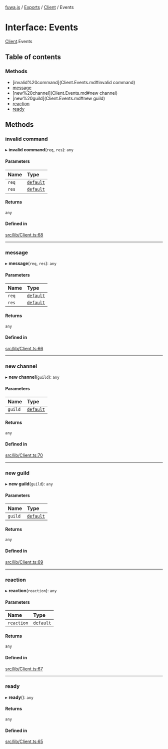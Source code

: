 [fuwa.js](../README.md) / [Exports](../modules.md) / [Client](../modules/Client.md) / Events

# Interface: Events

[Client](../modules/Client.md).Events

## Table of contents

### Methods

- [invalid%20command](Client.Events.md#invalid command)
- [message](Client.Events.md#message)
- [new%20channel](Client.Events.md#new channel)
- [new%20guild](Client.Events.md#new guild)
- [reaction](Client.Events.md#reaction)
- [ready](Client.Events.md#ready)

## Methods

### invalid command

▸ **invalid command**(`req`, `res`): `any`

#### Parameters

| Name | Type |
| :------ | :------ |
| `req` | [`default`](../classes/Request.default.md) |
| `res` | [`default`](../classes/Response.default.md) |

#### Returns

`any`

#### Defined in

[src/lib/Client.ts:68](https://github.com/Fuwajs/Fuwa.js/blob/60995b2/src/lib/Client.ts#L68)

___

### message

▸ **message**(`req`, `res`): `any`

#### Parameters

| Name | Type |
| :------ | :------ |
| `req` | [`default`](../classes/Request.default.md) |
| `res` | [`default`](../classes/Response.default.md) |

#### Returns

`any`

#### Defined in

[src/lib/Client.ts:66](https://github.com/Fuwajs/Fuwa.js/blob/60995b2/src/lib/Client.ts#L66)

___

### new channel

▸ **new channel**(`guild`): `any`

#### Parameters

| Name | Type |
| :------ | :------ |
| `guild` | [`default`](../classes/discord_Guild.default.md) |

#### Returns

`any`

#### Defined in

[src/lib/Client.ts:70](https://github.com/Fuwajs/Fuwa.js/blob/60995b2/src/lib/Client.ts#L70)

___

### new guild

▸ **new guild**(`guild`): `any`

#### Parameters

| Name | Type |
| :------ | :------ |
| `guild` | [`default`](../classes/discord_Guild.default.md) |

#### Returns

`any`

#### Defined in

[src/lib/Client.ts:69](https://github.com/Fuwajs/Fuwa.js/blob/60995b2/src/lib/Client.ts#L69)

___

### reaction

▸ **reaction**(`reaction`): `any`

#### Parameters

| Name | Type |
| :------ | :------ |
| `reaction` | [`default`](../classes/discord_Reaction.default.md) |

#### Returns

`any`

#### Defined in

[src/lib/Client.ts:67](https://github.com/Fuwajs/Fuwa.js/blob/60995b2/src/lib/Client.ts#L67)

___

### ready

▸ **ready**(): `any`

#### Returns

`any`

#### Defined in

[src/lib/Client.ts:65](https://github.com/Fuwajs/Fuwa.js/blob/60995b2/src/lib/Client.ts#L65)
